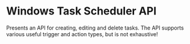# Windows Task Scheduler API

Presents an API for creating, editing and delete tasks. The API supports various useful trigger and action types, but is not exhaustive!